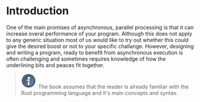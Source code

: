 # Introduction

One of the main promises of asynchronous, parallel processing is that it can increase overal performance of your program. Although this does not apply to any generic situation most of us would like to try out whether this could give the desired boost or not to your specific challange. However, designing and writing a program, ready to benefit from asynchronous execution is often challenging and sometimes requires knowledge of how the underlining bits and peaces fit together.

>![Hint](./images/tip.png) The book assumes that the reader is already familiar with the Rust programming language and it's main concepts and syntax.
